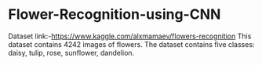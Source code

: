# Flower-Recognition-using-CNN

Dataset link:-https://www.kaggle.com/alxmamaev/flowers-recognition
This dataset contains 4242 images of flowers.
The dataset contains five classes: daisy, tulip, rose, sunflower, dandelion.
